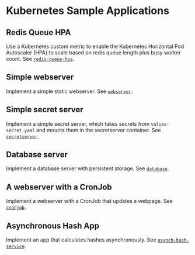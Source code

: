 # Kubernetes Sample Applications

## Redis Queue HPA

Use a Kubernetes custom metric to enable the Kubernetes Horizontal Pod Autoscaler (HPA) to scale based on redis queue length plus busy worker count. See [`redis-queue-hpa`](/redis-queue-hpa/).

## Simple webserver

Implement a simple static webserver. See [`webserver`](/webserver/).

## Simple secret server

Implement a simple secret server, which takes secrets from `values-secret.yaml` and mounts them in the secretserver container. See [`secretserver`](/secretserver/).

## Database server

Implement a database server with persistent storage. See [`database`](/database/).

## A webserver with a CronJob

Implement a webserver with a CronJob that updates a webpage. See [`cronjob`](/cronjob/).

## Asynchronous Hash App

Implement an app that calculates hashes asynchronously. See [`asynch-hash-service`](/asynch-hash-service/).
